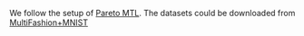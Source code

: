 We follow the setup of [Pareto MTL](https://papers.nips.cc/paper_files/paper/2019/hash/685bfde03eb646c27ed565881917c71c-Abstract.html). The datasets could be downloaded from [MultiFashion+MNIST](https://drive.google.com/open?id=1VnmCmBAVh8f_BKJg1KYx-E137gBLXbGG)